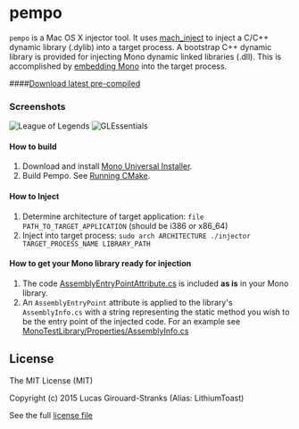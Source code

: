 # pempo

```pempo``` is a Mac OS X injector tool. It uses [mach_inject](https://github.com/rentzsch/mach_inject) to inject a C/C++ dynamic library (.dylib) into a target process. A bootstrap C++ dynamic library is provided for injecting Mono dynamic linked libraries (.dll). This is accomplished by [embedding Mono](http://www.mono-project.com/docs/advanced/embedding/) into the target process.

####[Download latest pre-compiled](https://github.com/LithiumToast/pempo/releases/tag/v1.0)

### Screenshots

![League of Legends](/screenshots/leagueoflegends.png?raw=true "League of Legends")
![GLEssentials](/screenshots/GLEssentials.png?raw=true "GLEssentials")

#### How to build
1. Download and install [Mono Universal Installer](http://www.mono-project.com/download/).
2. Build Pempo. See [Running CMake](http://www.cmake.org/runningcmake/).

#### How to Inject

1. Determine architecture of target application: ```file PATH_TO_TARGET_APPLICATION``` (should be i386 or x86_64)
2. Inject into target process: ```sudo arch ARCHITECTURE ./injector TARGET_PROCESS_NAME LIBRARY_PATH```

#### How to get your Mono library ready for injection

1. The code [AssemblyEntryPointAttribute.cs](src/MonoTestLibrary/MonoTestLibrary/AssemblyEntryPointAttribute.cs) is included **as is** in your Mono library. 
2. An ```AssemblyEntryPoint``` attribute is applied to the library's ```AssemblyInfo.cs``` with a string representing the static method you wish to be the entry point of the injected code. For an example see [MonoTestLibrary/Properties/AssemblyInfo.cs](src/MonoTestLibrary/MonoTestLibrary/Properties/AssemblyInfo.cs)

## License

The MIT License (MIT)

Copyright (c) 2015 Lucas Girouard-Stranks (Alias: LithiumToast)

See the full [license file](LICENSE)
